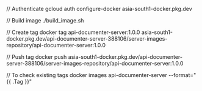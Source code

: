 // Authenticate
gcloud auth configure-docker asia-south1-docker.pkg.dev

// Build image
./build_image.sh

// Create tag
docker tag api-documenter-server:1.0.0 asia-south1-docker.pkg.dev/api-documenter-server-388106/server-images-repository/api-documenter-server:1.0.0

// Push tag
docker push asia-south1-docker.pkg.dev/api-documenter-server-388106/server-images-repository/api-documenter-server:1.0.0

// To check existing tags
docker images api-documenter-server --format="{{ .Tag }}"

